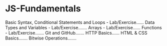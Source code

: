 # JS-Fundamentals 
Basic Syntax, Conditional Statements and Loops - Lab/Exercise......
Data Types and Variables - Lab/Exercise.......
Arrays - Lab/Exercise......
Functions - Lab/Exercise.......
Git and GitHub.......
HTTP Basics......
HTML & CSS Basics.......
Bitwise Operations.......

